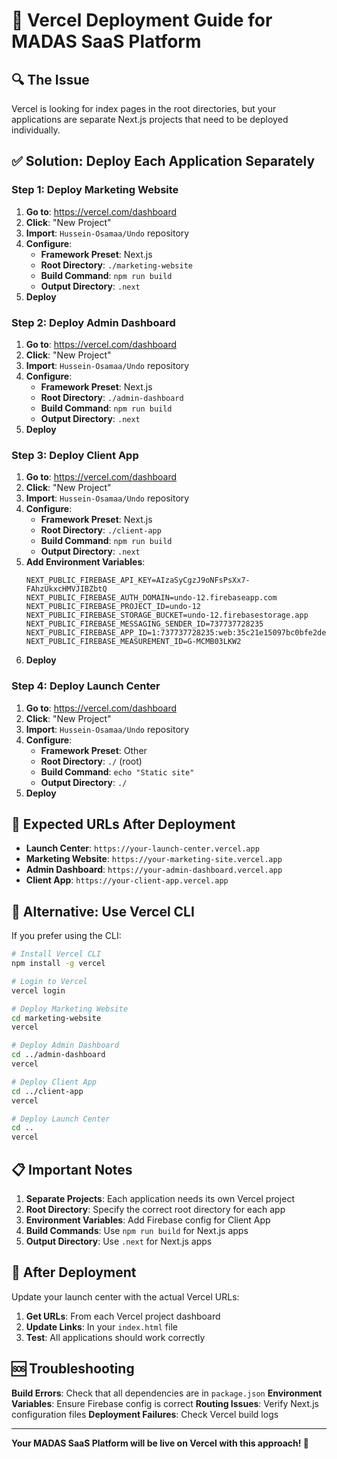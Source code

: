 # 🚀 Vercel Deployment Guide for MADAS SaaS Platform

## 🔍 **The Issue**
Vercel is looking for index pages in the root directories, but your applications are separate Next.js projects that need to be deployed individually.

## ✅ **Solution: Deploy Each Application Separately**

### **Step 1: Deploy Marketing Website**

1. **Go to**: https://vercel.com/dashboard
2. **Click**: "New Project"
3. **Import**: `Hussein-Osamaa/Undo` repository
4. **Configure**:
   - **Framework Preset**: Next.js
   - **Root Directory**: `./marketing-website`
   - **Build Command**: `npm run build`
   - **Output Directory**: `.next`
5. **Deploy**

### **Step 2: Deploy Admin Dashboard**

1. **Go to**: https://vercel.com/dashboard
2. **Click**: "New Project"
3. **Import**: `Hussein-Osamaa/Undo` repository
4. **Configure**:
   - **Framework Preset**: Next.js
   - **Root Directory**: `./admin-dashboard`
   - **Build Command**: `npm run build`
   - **Output Directory**: `.next`
5. **Deploy**

### **Step 3: Deploy Client App**

1. **Go to**: https://vercel.com/dashboard
2. **Click**: "New Project"
3. **Import**: `Hussein-Osamaa/Undo` repository
4. **Configure**:
   - **Framework Preset**: Next.js
   - **Root Directory**: `./client-app`
   - **Build Command**: `npm run build`
   - **Output Directory**: `.next`
5. **Add Environment Variables**:
   ```
   NEXT_PUBLIC_FIREBASE_API_KEY=AIzaSyCgzJ9oNFsPsXx7-FAhzUkxcHMVJIBZbtQ
   NEXT_PUBLIC_FIREBASE_AUTH_DOMAIN=undo-12.firebaseapp.com
   NEXT_PUBLIC_FIREBASE_PROJECT_ID=undo-12
   NEXT_PUBLIC_FIREBASE_STORAGE_BUCKET=undo-12.firebasestorage.app
   NEXT_PUBLIC_FIREBASE_MESSAGING_SENDER_ID=737737728235
   NEXT_PUBLIC_FIREBASE_APP_ID=1:737737728235:web:35c21e15097bc0bfe2deae
   NEXT_PUBLIC_FIREBASE_MEASUREMENT_ID=G-MCMB03LKW2
   ```
6. **Deploy**

### **Step 4: Deploy Launch Center**

1. **Go to**: https://vercel.com/dashboard
2. **Click**: "New Project"
3. **Import**: `Hussein-Osamaa/Undo` repository
4. **Configure**:
   - **Framework Preset**: Other
   - **Root Directory**: `./` (root)
   - **Build Command**: `echo "Static site"`
   - **Output Directory**: `./`
5. **Deploy**

## 🎯 **Expected URLs After Deployment**

- **Launch Center**: `https://your-launch-center.vercel.app`
- **Marketing Website**: `https://your-marketing-site.vercel.app`
- **Admin Dashboard**: `https://your-admin-dashboard.vercel.app`
- **Client App**: `https://your-client-app.vercel.app`

## 🔧 **Alternative: Use Vercel CLI**

If you prefer using the CLI:

```bash
# Install Vercel CLI
npm install -g vercel

# Login to Vercel
vercel login

# Deploy Marketing Website
cd marketing-website
vercel

# Deploy Admin Dashboard
cd ../admin-dashboard
vercel

# Deploy Client App
cd ../client-app
vercel

# Deploy Launch Center
cd ..
vercel
```

## 📋 **Important Notes**

1. **Separate Projects**: Each application needs its own Vercel project
2. **Root Directory**: Specify the correct root directory for each app
3. **Environment Variables**: Add Firebase config for Client App
4. **Build Commands**: Use `npm run build` for Next.js apps
5. **Output Directory**: Use `.next` for Next.js apps

## 🎉 **After Deployment**

Update your launch center with the actual Vercel URLs:

1. **Get URLs**: From each Vercel project dashboard
2. **Update Links**: In your `index.html` file
3. **Test**: All applications should work correctly

## 🆘 **Troubleshooting**

**Build Errors**: Check that all dependencies are in `package.json`
**Environment Variables**: Ensure Firebase config is correct
**Routing Issues**: Verify Next.js configuration files
**Deployment Failures**: Check Vercel build logs

---

**Your MADAS SaaS Platform will be live on Vercel with this approach! 🚀**
